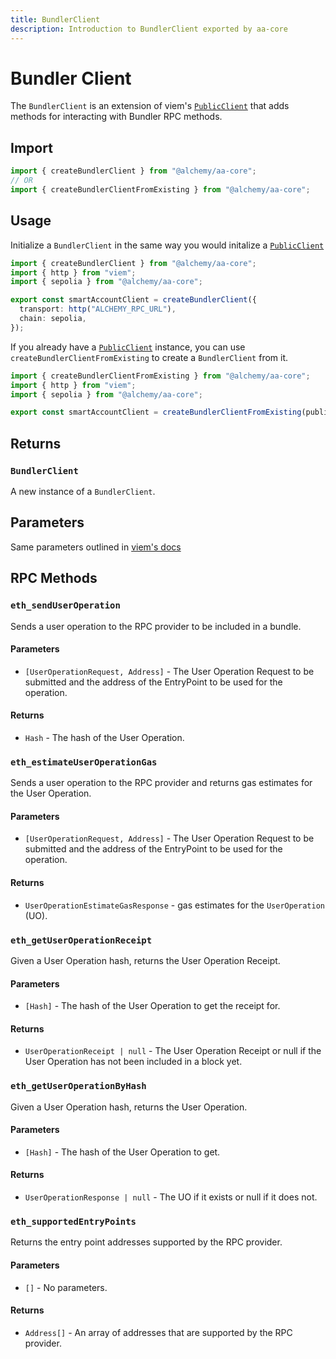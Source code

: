 ```yaml
---
title: BundlerClient
description: Introduction to BundlerClient exported by aa-core
---
```


# Bundler Client

The `BundlerClient` is an extension of viem's [`PublicClient`](https://viem.sh/docs/clients/public) that adds methods for interacting with Bundler RPC methods.

## Import

```ts
import { createBundlerClient } from "@alchemy/aa-core";
// OR
import { createBundlerClientFromExisting } from "@alchemy/aa-core";
```

## Usage

Initialize a `BundlerClient` in the same way you would initalize a [`PublicClient`](https://viem.sh/docs/clients/public#parameters)

```ts
import { createBundlerClient } from "@alchemy/aa-core";
import { http } from "viem";
import { sepolia } from "@alchemy/aa-core";

export const smartAccountClient = createBundlerClient({
  transport: http("ALCHEMY_RPC_URL"),
  chain: sepolia,
});
```

If you already have a [`PublicClient`](https://viem.sh/docs/clients/public) instance, you can use `createBundlerClientFromExisting` to create a `BundlerClient` from it.

```ts
import { createBundlerClientFromExisting } from "@alchemy/aa-core";
import { http } from "viem";
import { sepolia } from "@alchemy/aa-core";

export const smartAccountClient = createBundlerClientFromExisting(publicClient);
```

## Returns

### `BundlerClient`

A new instance of a `BundlerClient`.

## Parameters

Same parameters outlined in [viem's docs](https://viem.sh/docs/clients/public#parameters)

## RPC Methods

### `eth_sendUserOperation`

Sends a user operation to the RPC provider to be included in a bundle.

#### Parameters

- `[UserOperationRequest, Address]` - The User Operation Request to be submitted and the address of the EntryPoint to be used for the operation.

#### Returns

- `Hash` - The hash of the User Operation.

### `eth_estimateUserOperationGas`

Sends a user operation to the RPC provider and returns gas estimates for the User Operation.

#### Parameters

- `[UserOperationRequest, Address]` - The User Operation Request to be submitted and the address of the EntryPoint to be used for the operation.

#### Returns

- `UserOperationEstimateGasResponse` - gas estimates for the `UserOperation` (UO).

### `eth_getUserOperationReceipt`

Given a User Operation hash, returns the User Operation Receipt.

#### Parameters

- `[Hash]` - The hash of the User Operation to get the receipt for.

#### Returns

- `UserOperationReceipt | null` - The User Operation Receipt or null if the User Operation has not been included in a block yet.

### `eth_getUserOperationByHash`

Given a User Operation hash, returns the User Operation.

#### Parameters

- `[Hash]` - The hash of the User Operation to get.

#### Returns

- `UserOperationResponse | null` - The UO if it exists or null if it does not.

### `eth_supportedEntryPoints`

Returns the entry point addresses supported by the RPC provider.

#### Parameters

- `[]` - No parameters.

#### Returns

- `Address[]` - An array of addresses that are supported by the RPC provider.
